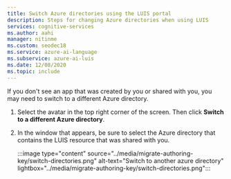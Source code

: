 ```yaml
---
title: Switch Azure directories using the LUIS portal
description: Steps for changing Azure directories when using LUIS
services: cognitive-services
ms.author: aahi
manager: nitinme
ms.custom: seodec18
ms.service: azure-ai-language
ms.subservice: azure-ai-luis
ms.date: 12/08/2020
ms.topic: include
---
```


If you don't see an app that was created by you or shared with you, you may need to switch to a different Azure directory.

1. Select the avatar in the top right corner of the screen. Then click **Switch to a different Azure directory**. 
2. In the window that appears, be sure to select the Azure directory that contains the LUIS resource that was shared with you. 

    :::image type="content" source="../media/migrate-authoring-key/switch-directories.png" alt-text="Switch to another azure directory" lightbox="../media/migrate-authoring-key/switch-directories.png":::

